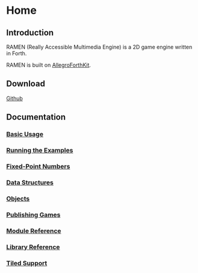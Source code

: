 # Home


## Introduction

RAMEN (Really Accessible Multimedia Engine) is a 2D game engine written in Forth.

RAMEN is built on [AllegroForthKit](https://rogerlevy.github.io/AllegroForthKit/).

## Download

[Github](https://github.com/RogerLevy/ramen/)

## Documentation

### [Basic Usage](basic-usage.md)
### [Running the Examples](examples.md)
### [Fixed-Point Numbers](https://rogerlevy.github.io/AllegroForthKit/fixedp.html)
### [Data Structures](structs.md)
### [Objects](objects.md)
### [Publishing Games](publish.md)
### [Module Reference](modules.md)
### [Library Reference](libraries.md)
### [Tiled Support](tiled.md)
